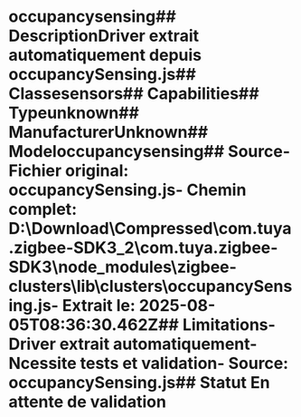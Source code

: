 # occupancysensing##  DescriptionDriver extrait automatiquement depuis occupancySensing.js##  Classesensors##  Capabilities##  Typeunknown##  ManufacturerUnknown##  Modeloccupancysensing##  Source- **Fichier original**: occupancySensing.js- **Chemin complet**: D:\Download\Compressed\com.tuya.zigbee-SDK3_2\com.tuya.zigbee-SDK3\node_modules\zigbee-clusters\lib\clusters\occupancySensing.js- **Extrait le**: 2025-08-05T08:36:30.462Z##  Limitations- Driver extrait automatiquement- Ncessite tests et validation- Source: occupancySensing.js##  Statut En attente de validation